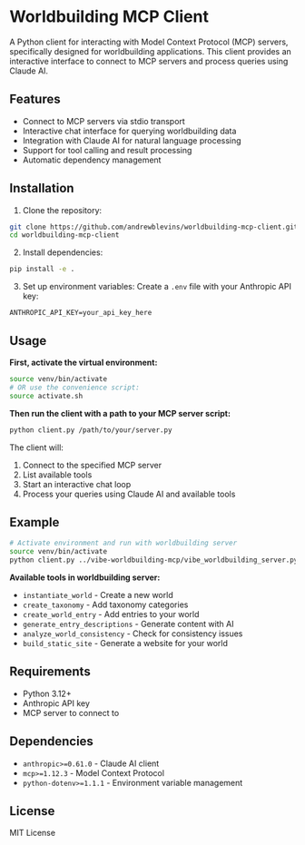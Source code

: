 # Worldbuilding MCP Client

A Python client for interacting with Model Context Protocol (MCP) servers, specifically designed for worldbuilding applications. This client provides an interactive interface to connect to MCP servers and process queries using Claude AI.

## Features

- Connect to MCP servers via stdio transport
- Interactive chat interface for querying worldbuilding data
- Integration with Claude AI for natural language processing
- Support for tool calling and result processing
- Automatic dependency management

## Installation

1. Clone the repository:
```bash
git clone https://github.com/andrewblevins/worldbuilding-mcp-client.git
cd worldbuilding-mcp-client
```

2. Install dependencies:
```bash
pip install -e .
```

3. Set up environment variables:
Create a `.env` file with your Anthropic API key:
```
ANTHROPIC_API_KEY=your_api_key_here
```

## Usage

**First, activate the virtual environment:**
```bash
source venv/bin/activate
# OR use the convenience script:
source activate.sh
```

**Then run the client with a path to your MCP server script:**

```bash
python client.py /path/to/your/server.py
```

The client will:
1. Connect to the specified MCP server
2. List available tools
3. Start an interactive chat loop
4. Process your queries using Claude AI and available tools

## Example

```bash
# Activate environment and run with worldbuilding server
source venv/bin/activate
python client.py ../vibe-worldbuilding-mcp/vibe_worldbuilding_server.py
```

**Available tools in worldbuilding server:**
- `instantiate_world` - Create a new world
- `create_taxonomy` - Add taxonomy categories  
- `create_world_entry` - Add entries to your world
- `generate_entry_descriptions` - Generate content with AI
- `analyze_world_consistency` - Check for consistency issues
- `build_static_site` - Generate a website for your world

## Requirements

- Python 3.12+
- Anthropic API key
- MCP server to connect to

## Dependencies

- `anthropic>=0.61.0` - Claude AI client
- `mcp>=1.12.3` - Model Context Protocol
- `python-dotenv>=1.1.1` - Environment variable management

## License

MIT License
